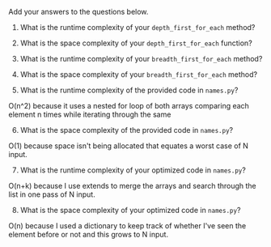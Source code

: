 Add your answers to the questions below.

1. What is the runtime complexity of your `depth_first_for_each` method?

2. What is the space complexity of your `depth_first_for_each` function?

3. What is the runtime complexity of your `breadth_first_for_each` method?

4. What is the space complexity of your `breadth_first_for_each` method?


5. What is the runtime complexity of the provided code in `names.py`?

O(n^2) because it uses a nested for loop of both arrays comparing each element n times
while iterating through the same

6. What is the space complexity of the provided code in `names.py`?

O(1) because space isn't being allocated that equates a worst case of N input.

7. What is the runtime complexity of your optimized code in `names.py`?

O(n+k) because I use extends to merge the arrays and search through the list in one
pass of N input.

8. What is the space complexity of your optimized code in `names.py`?

O(n) because I used a dictionary to keep track of whether I've seen the element before or not and
this grows to N input.
